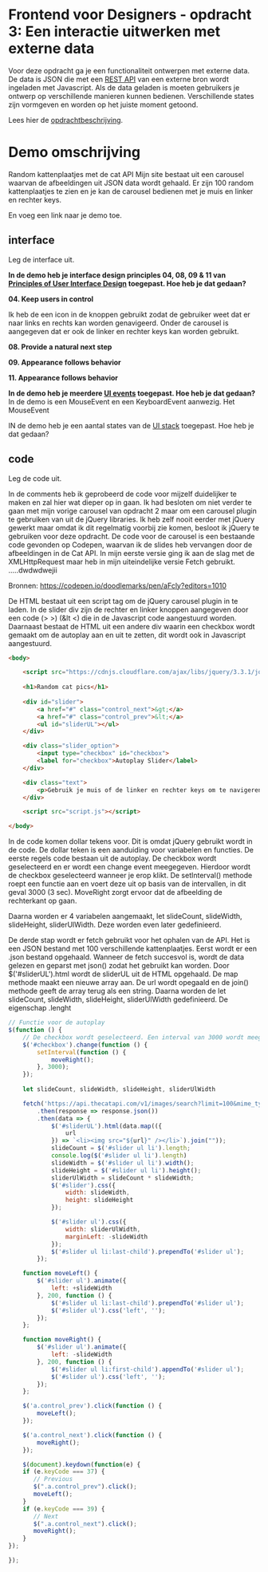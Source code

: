 # Frontend voor Designers - opdracht 3: Een interactie uitwerken met externe data

Voor deze opdracht ga je een functionaliteit ontwerpen met externe data. De data is JSON die met een [REST API](https://developer.mozilla.org/en-US/docs/Glossary/REST) van een externe bron wordt ingeladen met Javascript.  Als de data geladen is moeten gebruikers je ontwerp op verschillende manieren kunnen bedienen. Verschillende states zijn vormgeven en worden op het juiste moment getoond.

Lees hier de [opdrachtbeschrijving](./opdrachtbeschrijving.md).


# Demo omschrijving
Random kattenplaatjes met de cat API Mijn site bestaat uit een carousel waarvan de afbeeldingen uit JSON data wordt gehaald. Er zijn 100 random kattenplaatjes te zien en je kan de carousel bedienen met je muis en linker en rechter keys. 

En voeg een link naar je demo toe.

## interface
Leg de interface uit.

<b> In de demo heb je interface design principles 04, 08, 09 & 11 van [Principles of User Interface Design](http://bokardo.com/principles-of-user-interface-design/) toegepast. Hoe heb je dat gedaan? </b>
  
<b>04. Keep users in control</b>  
  
Ik heb de een icon in de knoppen gebruikt zodat de gebruiker weet dat er naar links en rechts kan worden genavigeerd. Onder de carousel is aangegeven dat er ook de linker en rechter keys kan worden gebruikt. 
  
<b>08. Provide a natural next step</b>  

<b>09. Appearance follows behavior</b>  
  
<b>11. Appearance follows behavior</b>  
  

<b>In de demo heb je meerdere [UI events](https://developer.mozilla.org/en-US/docs/Web/API/UIEvent) toegepast. Hoe heb je dat gedaan?</b> <br>
In de demo is een MouseEvent en een KeyboardEvent aanwezig. Het MouseEvent 
  
  
IN de demo heb je een aantal states van de [UI stack](https://www.scotthurff.com/posts/why-your-user-interface-is-awkward-youre-ignoring-the-ui-stack/) toegepast. Hoe heb je dat gedaan?


## code
Leg de code uit.

In de comments heb ik geprobeerd de code voor mijzelf duidelijker te maken en zal hier wat dieper op in gaan. Ik had besloten om niet verder te gaan met mijn vorige carousel van opdracht 2 maar om een carousel plugin te gebruiken van uit de jQuery libraries. Ik heb zelf nooit eerder met jQuery gewerkt maar omdat ik dit regelmatig voorbij zie komen, besloot ik jQuery te gebruiken voor deze opdracht. De code voor de carousel is een bestaande code gevonden op Codepen, waarvan ik de slides heb vervangen door de afbeeldingen in de Cat API. In mijn eerste versie ging ik aan de slag met de XMLHttpRequest maar heb in mijn uiteindelijke versie Fetch gebruikt. .....dwdwdwejii 

Bronnen:
https://codepen.io/doodlemarks/pen/aFcly?editors=1010

De HTML bestaat uit een script tag om de jQuery carousel plugin in te laden. In de slider div zijn de rechter en linker knoppen aangegeven door een code (&gt; >) (&lt <) die in de Javascript code aangestuurd worden. Daarnaast bestaat de HTML uit een andere div waarin een checkbox wordt gemaakt om de autoplay aan en uit te zetten, dit wordt ook in Javascript aangestuurd.

``````html
<body>

    <script src="https://cdnjs.cloudflare.com/ajax/libs/jquery/3.3.1/jquery.min.js"></script>
  
    <h1>Random cat pics</h1>
  
    <div id="slider">
        <a href="#" class="control_next">&gt;</a>
        <a href="#" class="control_prev">&lt;</a>
        <ul id="sliderUL"></ul>
    </div>

    <div class="slider_option">
        <input type="checkbox" id="checkbox">
        <label for="checkbox">Autoplay Slider</label>
    </div>

    <div class="text">
        <p>Gebruik je muis of de linker en rechter keys om te navigeren.</p>
    </div>

    <script src="script.js"></script>

</body>

``````

In de code komen dollar tekens voor. Dit is omdat jQuery gebruikt wordt in de code. De dollar teken is een aanduiding voor variabelen en functies. 
De eerste regels code bestaan uit de autoplay. De checkbox wordt geselecteerd en er wordt een change event meegegeven. Hierdoor wordt de checkbox geselecteerd wanneer je erop klikt. De setInterval() methode roept een functie aan en voert deze uit op basis van de intervallen, in dit geval 3000 (3 sec). MoveRight zorgt ervoor dat de afbeelding de rechterkant op gaan. 

Daarna worden er 4 variabelen aangemaakt, let slideCount, slideWidth, slideHeight, sliderUlWidth. Deze worden even later gedefinieerd. 

De derde stap wordt er fetch gebruikt voor het ophalen van de API. Het is een JSON bestand met 100 verschillende kattenplaatjes. Eerst wordt er een .json bestand opgehaald. Wanneer de fetch succesvol is, wordt de data gelezen en geparst met json() zodat het gebruikt kan worden. 
Door $('#sliderUL').html wordt de sliderUL uit de HTML opgehaald. De map methode maakt een nieuwe array aan. De url wordt opegaald en de join() methode geeft de array terug als een string. Daarna worden de let slideCount, slideWidth, slideHeight, sliderUlWidth gedefinieerd. De eigenschap .lenght

``````javascript
// Functie voor de autoplay
$(function () {
    // De checkbox wordt geselecteerd. Een interval van 3000 wordt meegegeven
    $('#checkbox').change(function () {
        setInterval(function () {
            moveRight();
        }, 3000);
    });
    
    let slideCount, slideWidth, slideHeight, sliderUlWidth

    fetch('https://api.thecatapi.com/v1/images/search?limit=100&mime_types=&order=Random&size=small&page=0&sub_id=demo-de0f69')
        .then(response => response.json())
        .then(data => {
            $('#sliderUL').html(data.map(({
                url
            }) => `<li><img src="${url}" /></li>`).join(""));
            slideCount = $('#slider ul li').length;
            console.log($('#slider ul li').length)
            slideWidth = $('#slider ul li').width();
            slideHeight = $('#slider ul li').height();
            sliderUlWidth = slideCount * slideWidth;
            $('#slider').css({
                width: slideWidth,
                height: slideHeight
            });

            $('#slider ul').css({
                width: sliderUlWidth,
                marginLeft: -slideWidth
            });
            $('#slider ul li:last-child').prependTo('#slider ul');
        });

    function moveLeft() {
        $('#slider ul').animate({
            left: +slideWidth
        }, 200, function () {
            $('#slider ul li:last-child').prependTo('#slider ul');
            $('#slider ul').css('left', '');
        });
    };

    function moveRight() {
        $('#slider ul').animate({
            left: -slideWidth
        }, 200, function () {
            $('#slider ul li:first-child').appendTo('#slider ul');
            $('#slider ul').css('left', '');
        });
    };

    $('a.control_prev').click(function () {
        moveLeft();
    });

    $('a.control_next').click(function () {
        moveRight();
    });

    $(document).keydown(function(e) {
    if (e.keyCode === 37) {
       // Previous
       $(".a.control_prev").click();
       moveLeft();
    }
    if (e.keyCode === 39) {
       // Next
       $(".a.control_next").click();
       moveRight();
    }
});

});

